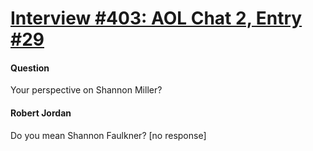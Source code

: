 # [Interview #403: AOL Chat 2, Entry #29](https://www.theoryland.com/intvmain.php?i=403#29)

#### Question

Your perspective on Shannon Miller?

#### Robert Jordan

Do you mean Shannon Faulkner? [no response]

